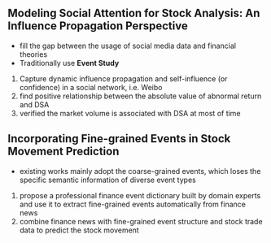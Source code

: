 ## Modeling Social Attention for Stock Analysis: An Influence Propagation Perspective
+ fill the gap between the usage of social media data and financial theories
+ Traditionally use **Event Study**
1. Capture dynamic influence propagation and  self-influence (or confidence) in a social network, i.e. Weibo
2. find positive relationship between the absolute value of abnormal return and DSA
3. verified the market volume is associated with DSA at most of time

## Incorporating Fine-grained Events in Stock Movement Prediction
+ existing works mainly adopt the coarse-grained events, which loses the specific semantic information of diverse event types
1. propose a professional finance event dictionary built by domain experts and use it to extract fine-grained events automatically from finance news
2. combine finance news with fine-grained event structure and stock trade data to predict the stock movement